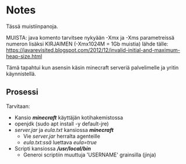 # Notes

Tässä muistiinpanoja.

MUISTA: java komento tarvitsee nykyään -Xmx ja -Xms parametreissä numeron lisäksi KIRJAIMEN (-Xmx1024M = 1Gb muistia)
lähde tälle: https://javarevisited.blogspot.com/2012/12/invalid-initial-and-maximum-heap-size.html

Tämä tapahtui kun asensin käsin minecraft serveriä palvelimelle ja yritin käynnistellä.

## Prosessi

Tarvitaan:

* Kansio ***minecraft*** käyttäjän kotihakemistossa
* openjdk (sudo apt install -y default-jre)
* _server.jar_ ja _eula.txt_ kansiossa ***minecraft***
  * Vie _server.jar_ herralta agenteille
  * _eula.txt:ssä_ luettava _eula=true_
* Scripti kansiossa ***/usr/local/bin***
  * Generoi scriptiin muuttuja 'USERNAME' grainsilla (jinja)
